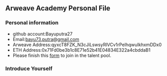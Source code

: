 ## Arweave Academy Personal File

### Personal information

- github account:Bayuputra27
- Email:bayu73.putra@gmail.com
- Arweave Address:qyxcT8FZK_N3cJiLswsyRlVCv1rPelhqwuIkhxmDDx0
- ETH Address:0x71Fd0be3b1c8E71e52b41E04834E322a4cbddaB1
- Please finish this [form](https://docs.google.com/forms/d/e/1FAIpQLSfWA5fIIcBgmRppm3jNz5vmf9Mai_QMVil-2pO4r7YKn_Zhtw/viewform?usp=sf_link) to join in the talent pool.

### Introduce Yourself
